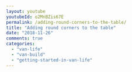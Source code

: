 ```yaml
---
layout: youtube
youtubeId: o2MnBZis67E
permalink: /adding-round-corners-to-the-table/
title: "Adding round corners to the table"
date: "2018-11-26"
comments: true
categories: 
  - "van-life"
  - "van-build"
  - "getting-started-in-van-life"
---
```


